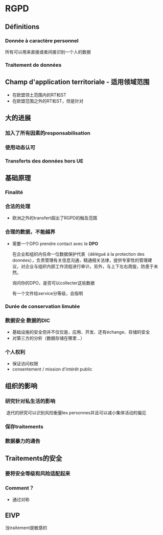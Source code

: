 # RGPD

## Définitions

### Donnée à caractère personnel

所有可以用来直接或者间接识别一个人的数据

### Traitement de données

## Champ d'application territoriale - 适用领域范围

* 在欧盟领土范围内的RT和ST
* 在欧盟范围之外的RT和ST，但是针对

## 大的进展

### 加入了所有因素的responsabilisation

### 





### 使用动态认可

### Transferts des données hors UE

## 基础原理

### Finalité

### 合法的处理

* 欧洲之外的transfert超出了RGPD的触及范围

### 合理的数据，不能越界

* 需要一个DPO prendre contact avec le **DPO**

  在企业和组织内任命一位数据保护代表（délégué à la protection des données），负责管理有关信息沟通，精通相关法律，提供专家性的管理建议，对企业与组织内部工作流程进行审计。另外，与上下左右周旋，防患于未然。

  询问你的DPO，是否可以collecter这些数据

  有一个文件给service分等级，会指明

### Durée de conservation limutée

### 数据安全 数据的DIC

* 基础设施的安全但并不仅仅是，应用、开发、还有échange、存储的安全
* 对第三方的分析（数据存储在哪里...）

### 个人权利

- 保证访问权限
- consentement / mission d'intérêt public





## 组织的影响

### 研究针对私生活的影响

​	迭代的研究可以识别风险衡量les personnes并且可以减小集体活动的偏见

### 保存traitements

### 数据暴力的通告

## Traitements的安全

### 要将安全等级和风险适配起来

### Comment？

* 通过对称

## EIVP

当traitement是敏感的

### 